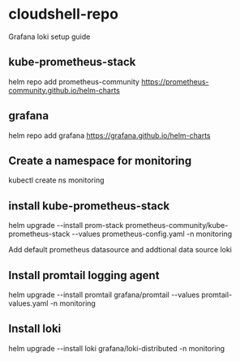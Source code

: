 # cloudshell-repo

Grafana loki setup guide

## kube-prometheus-stack
helm repo add prometheus-community https://prometheus-community.github.io/helm-charts

## grafana
helm repo add grafana https://grafana.github.io/helm-charts

## Create a namespace for monitoring 
kubectl create ns monitoring 

## install kube-prometheus-stack
helm upgrade --install prom-stack prometheus-community/kube-prometheus-stack --values prometheus-config.yaml -n monitoring

Add default prometheus datasource and addtional data source loki

## Install promtail logging agent

helm upgrade --install promtail grafana/promtail --values promtail-values.yaml -n monitoring

## Install loki 
helm upgrade --install loki grafana/loki-distributed -n monitoring